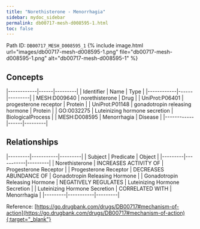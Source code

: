 ```yaml
---
title: "Norethisterone - Menorrhagia"
sidebar: mydoc_sidebar
permalink: db00717-mesh-d008595-1.html
toc: false 
---
```



Path ID: `DB00717_MESH_D008595_1`
{% include image.html url="images/db00717-mesh-d008595-1.png" file="db00717-mesh-d008595-1.png" alt="db00717-mesh-d008595-1" %}

## Concepts

|------------|------|---------|
| Identifier | Name | Type    |
|------------|------|---------|
| MESH:D009640 | norethisterone | Drug |
| UniProt:P06401 | progesterone receptor | Protein |
| UniProt:P01148 | gonadotropin releasing hormone | Protein |
| GO:0032275 | Luteinizing hormone secretion | BiologicalProcess |
| MESH:D008595 | Menorrhagia | Disease |
|------------|------|---------|

## Relationships

|---------|-----------|---------|
| Subject | Predicate | Object  |
|---------|-----------|---------|
| Norethisterone | INCREASES ACTIVITY OF | Progesterone Receptor |
| Progesterone Receptor | DECREASES ABUNDANCE OF | Gonadotropin Releasing Hormone |
| Gonadotropin Releasing Hormone | NEGATIVELY REGULATES | Luteinizing Hormone Secretion |
| Luteinizing Hormone Secretion | CORRELATED WITH | Menorrhagia |
|---------|-----------|---------|

Reference: [https://go.drugbank.com/drugs/DB00717#mechanism-of-action](https://go.drugbank.com/drugs/DB00717#mechanism-of-action){:target="_blank"}